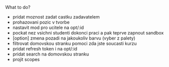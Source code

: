 What to do?
- pridat moznost zadat castku zadavatelem
- prohazovani pozic v tvorbe
- nastavit mod pro ucitele na opt/:id
- pockat nez vsichni studenti dokonci praci a pak teprve zapnout sandbox
- \[option\] zmena pozadi na jakoukoliv barvu (vyber z palety)
- filtrovat domovskou stranku pomoci zda jste soucasti kurzu
- pridat refresh token i na  opt/:id
- pridat search na domovskou stranku 
- projit scopes 
